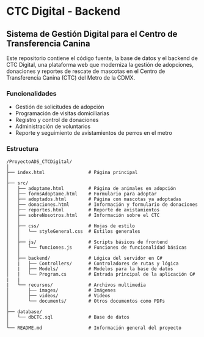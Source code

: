 # CTC Digital - Backend
## Sistema de Gestión Digital para el Centro de Transferencia Canina

Este repositorio contiene el código fuente, la base de datos y el backend de CTC Digital, una plataforma web que moderniza la gestión de adopciones, donaciones y reportes de rescate de mascotas en el Centro de Transferencia Canina (CTC) del Metro de la CDMX.

### Funcionalidades
- Gestión de solicitudes de adopción
- Programación de visitas domiciliarias
- Registro y control de donaciones
- Administración de voluntarios
- Reporte y seguimiento de avistamientos de perros en el metro

### Estructura
```
/ProyectoADS_CTCDigital/
│
├── index.html                # Página principal
│
├── src/
│   ├── adoptame.html         # Página de animales en adopción
│   ├── formsAdoptame.html    # Formulario para adoptar
│   ├── adoptados.html        # Página con mascotas ya adoptadas
│   ├── donaciones.html       # Información y formulario de donaciones
│   ├── reportes.html         # Reporte de avistamientos
│   ├── sobreNosotros.html    # Información sobre el CTC
│   │
│   ├── css/                  # Hojas de estilo
│   │   └── styleGeneral.css  # Estilos generales
│   │
│   ├── js/                   # Scripts básicos de frontend
│   │   └── funciones.js      # Funciones de funcionalidad básicas
│   │
│   ├── backend/              # Lógica del servidor en C#
│   |   ├── Controllers/      # Controladores de rutas y lógica 
│   |   ├── Models/           # Modelos para la base de datos
│   |   └── Program.cs        # Entrada principal de la aplicación C#
|   |
|   └── recursos/             # Archivos multimedia
│       ├── images/           # Imágenes
│       ├── videos/           # Videos
│       └── documents/        # Otros documentos como PDFs
│
├── database/                 
│   └── dbCTC.sql             # Base de datos
│
└── README.md                 # Información general del proyecto
```

